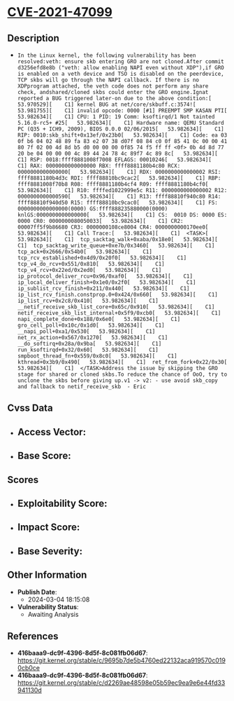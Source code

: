 
# [CVE-2021-47099](https://cve.mitre.org/cgi-bin/cvename.cgi?name=CVE-2021-47099)

## Description

- `In the Linux kernel, the following vulnerability has been resolved:veth: ensure skb entering GRO are not cloned.After commit d3256efd8e8b ("veth: allow enabling NAPI even without XDP"),if GRO is enabled on a veth device and TSO is disabled on the peerdevice, TCP skbs will go through the NAPI callback. If there is no XDPprogram attached, the veth code does not perform any share check, andshared/cloned skbs could enter the GRO engine.Ignat reported a BUG triggered later-on due to the above condition:[   53.970529][    C1] kernel BUG at net/core/skbuff.c:3574![   53.981755][    C1] invalid opcode: 0000 [#1] PREEMPT SMP KASAN PTI[   53.982634][    C1] CPU: 1 PID: 19 Comm: ksoftirqd/1 Not tainted 5.16.0-rc5+ #25[   53.982634][    C1] Hardware name: QEMU Standard PC (Q35 + ICH9, 2009), BIOS 0.0.0 02/06/2015[   53.982634][    C1] RIP: 0010:skb_shift+0x13ef/0x23b0[   53.982634][    C1] Code: ea 03 0f b6 04 02 48 89 fa 83 e2 07 38 d07f 08 84 c0 0f 85 41 0c 00 00 41 80 7f 02 00 4d 8d b5 d0 00 00 00 0f85 74 f5 ff ff <0f> 0b 4d 8d 77 20 be 04 00 00 00 4c 89 44 24 78 4c 89f7 4c 89 8c[   53.982634][    C1] RSP: 0018:ffff8881008f7008 EFLAGS: 00010246[   53.982634][    C1] RAX: 0000000000000000 RBX: ffff8881180b4c80 RCX: 0000000000000000[   53.982634][    C1] RDX: 0000000000000002 RSI: ffff8881180b4d3c RDI: ffff88810bc9cac2[   53.982634][    C1] RBP: ffff8881008f70b8 R08: ffff8881180b4cf4 R09: ffff8881180b4cf0[   53.982634][    C1] R10: ffffed1022999e5c R11: 0000000000000002 R12: 0000000000000590[   53.982634][    C1] R13: ffff88810f940c80 R14: ffff88810f940d50 R15: ffff88810bc9cac0[   53.982634][    C1] FS:  0000000000000000(0000) GS:ffff888235880000(0000) knlGS:0000000000000000[   53.982634][    C1] CS:  0010 DS: 0000 ES: 0000 CR0: 0000000080050033[   53.982634][    C1] CR2: 00007ff5f9b86680 CR3: 0000000108ce8004 CR4: 0000000000170ee0[   53.982634][    C1] Call Trace:[   53.982634][    C1]  <TASK>[   53.982634][    C1]  tcp_sacktag_walk+0xaba/0x18e0[   53.982634][    C1]  tcp_sacktag_write_queue+0xe7b/0x3460[   53.982634][    C1]  tcp_ack+0x2666/0x54b0[   53.982634][    C1]  tcp_rcv_established+0x4d9/0x20f0[   53.982634][    C1]  tcp_v4_do_rcv+0x551/0x810[   53.982634][    C1]  tcp_v4_rcv+0x22ed/0x2ed0[   53.982634][    C1]  ip_protocol_deliver_rcu+0x96/0xaf0[   53.982634][    C1]  ip_local_deliver_finish+0x1e0/0x2f0[   53.982634][    C1]  ip_sublist_rcv_finish+0x211/0x440[   53.982634][    C1]  ip_list_rcv_finish.constprop.0+0x424/0x660[   53.982634][    C1]  ip_list_rcv+0x2c8/0x410[   53.982634][    C1]  __netif_receive_skb_list_core+0x65c/0x910[   53.982634][    C1]  netif_receive_skb_list_internal+0x5f9/0xcb0[   53.982634][    C1]  napi_complete_done+0x188/0x6e0[   53.982634][    C1]  gro_cell_poll+0x10c/0x1d0[   53.982634][    C1]  __napi_poll+0xa1/0x530[   53.982634][    C1]  net_rx_action+0x567/0x1270[   53.982634][    C1]  __do_softirq+0x28a/0x9ba[   53.982634][    C1]  run_ksoftirqd+0x32/0x60[   53.982634][    C1]  smpboot_thread_fn+0x559/0x8c0[   53.982634][    C1]  kthread+0x3b9/0x490[   53.982634][    C1]  ret_from_fork+0x22/0x30[   53.982634][    C1]  </TASK>Address the issue by skipping the GRO stage for shared or cloned skbs.To reduce the chance of OoO, try to unclone the skbs before giving up.v1 -> v2: - use avoid skb_copy and fallback to netif_receive_skb  - Eric`

## Cvss Data

- **Access Vector**:
  - 
- **Base Score**:
  - 

## Scores

- **Exploitability Score**:
  - 
- **Impact Score**:
  - 
- **Base Severity**:
  - 

## Other Information

- **Publish Date**:
  - 2024-03-04 18:15:08
- **Vulnerability Status**:
  - Awaiting Analysis

## References

- **416baaa9-dc9f-4396-8d5f-8c081fb06d67**: https://git.kernel.org/stable/c/9695b7de5b4760ed22132aca919570c0190cb0ce
- **416baaa9-dc9f-4396-8d5f-8c081fb06d67**: https://git.kernel.org/stable/c/d2269ae48598e05b59ec9ea9e6e44fd33941130d
